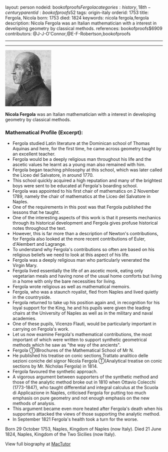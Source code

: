 layout: person
nodeid: bookofproofs$Fergola
categories: history,18th-century
parentid: bookofproofs$52
tags: origin-italy
orderid: 1753
title: Fergola, Nicola
born: 1753
died: 1824
keywords: nicola fergola,fergola
description: Nicola Fergola was an Italian mathematician with a interest in developing geometry by classical methods.
references: bookofproofs$6909
contributors: @J-J-O'Connor,@E-F-Robertson,bookofproofs

---



---

![Fergola.jpg](https://github.com/bookofproofs/bookofproofs.github.io/blob/main/_sources/_assets/images/portraits/Fergola.jpg?raw=true)

**Nicola Fergola** was an Italian mathematician with a interest in developing geometry by classical methods.

### Mathematical Profile (Excerpt):
* Fergola studied Latin literature at the Dominican school of Thomas Aquinas and here, for the first time, he came across geometry taught by an excellent teacher.
* Fergola would be a deeply religious man throughout his life and the ascetic values he learnt as a young man also remained with him.
* Fergola began teaching philosophy at this school, which was later called the Liceo del Salvatore, in around 1770.
* This school quickly acquired a high reputation and many of the brightest boys were sent to be educated at Fergola's boarding school.
* Fergola was appointed to his first chair of mathematics on 2 November 1789, namely the chair of mathematics at the Liceo del Salvatore in Naples.
* One of the requirements in this post was that Fergola published the lessons that he taught.
* One of the interesting aspects of this work is that it presents mechanics through its historical development and Fergola gives profuse historical notes throughout the text.
* However, this is far more than a description of Newton's contributions, for Fergola also looked at the more recent contributions of Euler, d'Alembert and Lagrange.
* To understand why Fergola's contributions so often are based on his religious beliefs we need to look at this aspect of his life.
* Fergola was a deeply religious man who particularly venerated the Virgin Mary.
* Fergola lived essentially the life of an ascetic monk, eating only vegetarian meals and having none of the usual home comforts but living in a home with only the bare necessities for living.
* Fergola wrote religious as well as mathematical memoirs.
* Fergola, who was a staunch royalist, fled from Naples and lived quietly in the countryside.
* Fergola returned to take up his position again and, in recognition for his loyal support for the King, he and his pupils were given the leading chairs at the University of Naples as well as in the military and naval academies.
* One of these pupils, Vicenzo Flauti, would be particularly important in carrying on Fergola's work.
* Let us now examine Fergola's mathematical contributions, the most important of which were written to support synthetic geometrical methods which he saw as "the way of the ancients".
* Fergola Ⓣ(Brochures of the Mathematical School of Mr N.
* He published his treatise on conic sections Trattato analitico delle sezioni coniche del signor Nicola Fergola Ⓣ(Analytical treatise on conic sections by Mr. Nicholas Fergola) in 1814.
* Fergola favoured the synthetic approach.
* A vigorous argument between supporters of the synthetic method and those of the analytic method broke out in 1810 when Ottavio Colecchi (1773-1847), who taught differential and integral calculus at the Scuola di Applicazione in Naples, criticised Fergola for putting too much emphasis on pure geometry and not enough emphasis on the new methods of analysis.
* This argument became even more heated after Fergola's death when his supporters attacked the views of those supporting the analytic method.
* In September 1821 Fergola's health took a turn for the worse.

Born 29 October 1753, Naples, Kingdom of Naples (now Italy). Died 21 June 1824, Naples, Kingdom of the Two Sicilies (now Italy).

View full biography at [MacTutor](https://mathshistory.st-andrews.ac.uk/Biographies/Fergola/)
